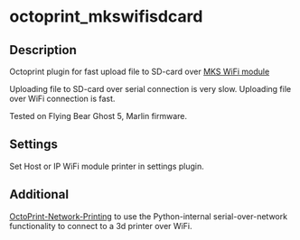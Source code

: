# octoprint_mkswifisdcard

## Description
Octoprint plugin for fast upload file to SD-card over <a href="https://github.com/makerbase-mks/MKS-WIFI"> MKS WiFi module</a>

Uploading file to SD-card over serial connection is very slow. Uploading file over WiFi connection is fast.

Tested on Flying Bear Ghost 5, Marlin firmware.

## Settings
Set Host or IP WiFi module printer in settings plugin.

## Additional
<a href="https://github.com/hellerbarde/OctoPrint-Network-Printing">OctoPrint-Network-Printing</a> to use the Python-internal serial-over-network functionality to connect to a 3d printer over WiFi.
